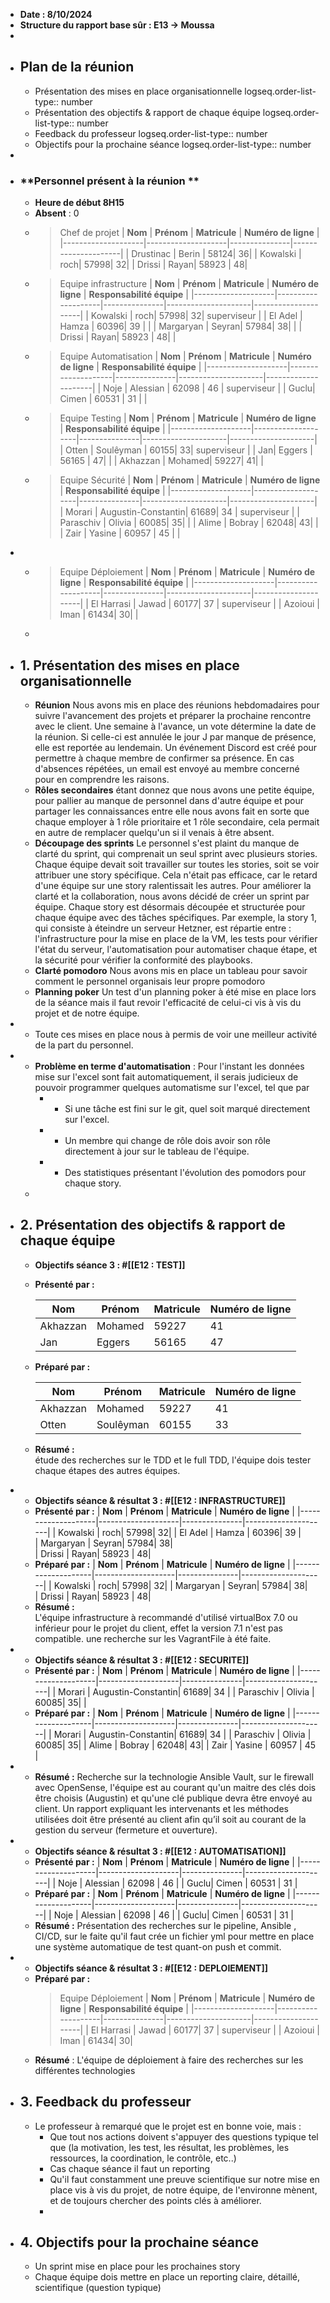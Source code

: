 - **Date : 8/10/2024**
- **Structure du rapport base sûr : E13 -> Moussa**
-
- ## **Plan de la réunion**
	- Présentation des mises en place organisationnelle
	  logseq.order-list-type:: number
	- Présentation des objectifs & rapport de chaque équipe
	  logseq.order-list-type:: number
	- Feedback du professeur
	  logseq.order-list-type:: number
	- Objectifs pour la prochaine séance
	  logseq.order-list-type:: number
-
- ### **Personnel présent à la réunion **
	- **Heure de début 8H15**
	- **Absent** : 0
	- > Chef de projet
	  | **Nom**            | **Prénom**         | **Matricule** | **Numéro de ligne** |
	  |--------------------|--------------------|---------------|---------------------|
	  | Drustinac            | Berin | 58124| 36|
	  | Kowalski       | roch| 57998| 32|
	  | Drissi | Rayan| 58923 | 48|
	- > Equipe infrastructure
	  | **Nom**            | **Prénom**         | **Matricule** | **Numéro de ligne** | **Responsabilité équipe** |
	  |--------------------|--------------------|---------------|---------------------|---------------------|
	  | Kowalski       | roch| 57998| 32| superviseur |
	  | El Adel | Hamza | 60396| 39 |  |
	  | Margaryan | Seyran| 57984| 38|  |
	  | Drissi | Rayan| 58923 | 48|  |
	- > Equipe Automatisation
	  | **Nom**            | **Prénom**         | **Matricule** | **Numéro de ligne** | **Responsabilité équipe** |
	  |--------------------|--------------------|---------------|---------------------|---------------------|
	  | Noje | Alessian | 62098 | 46 | superviseur |
	  | Guclu| Cimen | 60531 | 31 | |
	- > Equipe Testing
	  | **Nom**            | **Prénom**         | **Matricule** | **Numéro de ligne** | **Responsabilité équipe** |
	  |--------------------|--------------------|---------------|---------------------|---------------------|
	  | Otten | Soulêyman | 60155| 33| superviseur |
	  | Jan| Eggers | 56165 | 47| |
	  | Akhazzan | Mohamed| 59227| 41| |
	- > Equipe Sécurité
	  | **Nom**            | **Prénom**         | **Matricule** | **Numéro de ligne** | **Responsabilité équipe** |
	  |--------------------|--------------------|---------------|---------------------|---------------------|
	  | Morari | Augustin-Constantin| 61689| 34 | superviseur |
	  | Paraschiv | Olivia | 60085| 35| |
	  | Alime | Bobray | 62048| 43| |
	  | Zair | Yasine | 60957 | 45 | |
-
	- > Equipe Déploiement
	  | **Nom**            | **Prénom**         | **Matricule** | **Numéro de ligne** | **Responsabilité équipe** |
	  |--------------------|--------------------|---------------|---------------------|---------------------|
	  |  El Harrasi | Jawad | 60177| 37 | superviseur |
	  |  Azoioui | Iman | 61434| 30| |
	-
- ## 1. **Présentation des mises en place organisationnelle**
	- **Réunion**
	  Nous avons mis en place des réunions hebdomadaires pour suivre l'avancement des projets et préparer la prochaine rencontre avec le client. Une semaine à l'avance, un vote détermine la date de la réunion. Si celle-ci est annulée le jour J par manque de présence, elle est reportée au lendemain. Un événement Discord est créé pour permettre à chaque membre de confirmer sa présence. En cas d'absences répétées, un email est envoyé au membre concerné pour en comprendre les raisons.
	- **Rôles secondaires**
	  étant donnez que nous avons une petite équipe, pour pallier au manque de personnel dans d'autre équipe et pour partager les connaissances entre elle nous avons fait en sorte que chaque employer à 1 rôle prioritaire et 1 rôle secondaire, cela permait en autre de remplacer quelqu'un si il venais à être absent.
	- **Découpage des sprints**
	  Le personnel s'est plaint du manque de clarté du sprint, qui comprenait un seul sprint avec plusieurs stories. Chaque équipe devait soit travailler sur toutes les stories, soit se voir attribuer une story spécifique. Cela n'était pas efficace, car le retard d'une équipe sur une story ralentissait les autres. Pour améliorer la clarté et la collaboration, nous avons décidé de créer un sprint par équipe. Chaque story est désormais découpée et structurée pour chaque équipe avec des tâches spécifiques. Par exemple, la story 1, qui consiste à éteindre un serveur Hetzner, est répartie entre : l'infrastructure pour la mise en place de la VM, les tests pour vérifier l'état du serveur, l'automatisation pour automatiser chaque étape, et la sécurité pour vérifier la conformité des playbooks.
	- **Clarté pomodoro**
	  Nous avons mis en place un tableau pour savoir comment le personnel organisais leur propre pomodoro
	- **Planning poker**
	  Un test d'un planning poker à été mise en place lors de la séance mais il faut revoir l'efficacité de celui-ci vis à vis du projet et de notre équipe.
-
	- Toute ces mises en place nous à permis de voir une meilleur activité de la part du personnel.
-
	- **Problème en terme d'automatisation** : Pour l'instant les données mise sur l'excel sont fait automatiquement, il serais judicieux de pouvoir programmer quelques automatisme sur l'excel, tel que par
		- - Si une tâche est fini sur le git, quel soit marqué directement sur l'excel.
		- - Un membre qui change de rôle dois avoir son rôle directement à jour sur le tableau de l'équipe.
		- - Des statistiques présentant l'évolution des pomodors pour chaque story.
	-
- ## 2. Présentation des objectifs & rapport de chaque équipe
	- **Objectifs séance 3 : #[[E12 : TEST]]**
	- **Présenté par :**
	  
	  | Nom                | Prénom             | Matricule | Numéro de ligne |
	  |--------------------|--------------------|-----------|-----------------|
	  | Akhazzan | Mohamed| 59227| 41|
	  | Jan| Eggers | 56165 | 47|
	- **Préparé par :**
	  
	  | Nom                | Prénom             | Matricule | Numéro de ligne |
	  |--------------------|--------------------|-----------|-----------------|
	  | Akhazzan | Mohamed| 59227| 41|
	  | Otten | Soulêyman | 60155| 33|
	- **Résumé :**  
	  étude des recherches sur le TDD et le full TDD, l'équipe dois tester chaque étapes des autres équipes.
-
	- **Objectifs séance & résultat 3 : #[[E12 : INFRASTRUCTURE]]**
	- **Présenté par :**
	  | **Nom**            | **Prénom**         | **Matricule** | **Numéro de ligne** | 
	  |--------------------|--------------------|---------------|---------------------|
	  | Kowalski       | roch| 57998| 32| 
	  | El Adel | Hamza | 60396| 39 |  
	  | Margaryan | Seyran| 57984| 38|  
	  | Drissi | Rayan| 58923 | 48|
	- **Préparé par :**
	  | **Nom**            | **Prénom**         | **Matricule** | **Numéro de ligne** | 
	  |--------------------|--------------------|---------------|---------------------|
	  | Kowalski       | roch| 57998| 32| 
	  | Margaryan | Seyran| 57984| 38|  
	  | Drissi | Rayan| 58923 | 48|
	- **Résumé :**  
	  L'équipe infrastructure à recommandé d'utilisé virtualBox 7.0 ou inférieur pour le projet du client, effet la version 7.1 n'est pas compatible. une recherche sur les VagrantFile à été faite.
-
	- **Objectifs séance & résultat 3 : #[[E12 : SECURITE]]**
	- **Présenté par :**
	  | **Nom**            | **Prénom**         | **Matricule** | **Numéro de ligne** |
	  |--------------------|--------------------|---------------|---------------------|
	  | Morari | Augustin-Constantin| 61689| 34 |
	  | Paraschiv | Olivia | 60085| 35| |
	- **Préparé par :**
	  | **Nom**            | **Prénom**         | **Matricule** | **Numéro de ligne** |
	  |--------------------|--------------------|---------------|---------------------|
	  | Morari | Augustin-Constantin| 61689| 34 |
	  | Paraschiv | Olivia | 60085| 35|
	  | Alime | Bobray | 62048| 43| 
	  | Zair | Yasine | 60957 | 45 |
-
	- **Résumé :** Recherche sur la technologie Ansible Vault, sur le firewall avec OpenSense, l'équipe est au courant qu'un maitre des clés dois être choisis (Augustin) et qu'une clé publique devra être envoyé au client. Un rapport expliquant les intervenants et les méthodes utilisées doit être présenté au client afin qu’il soit au courant de la gestion du serveur (fermeture et ouverture).
-
	- **Objectifs séance & résultat 3 : #[[E12 : AUTOMATISATION]]**
	- **Présenté par :**
	  | **Nom**            | **Prénom**         | **Matricule** | **Numéro de ligne** | 
	  |--------------------|--------------------|---------------|---------------------|
	  | Noje | Alessian | 62098 | 46 | 
	  | Guclu| Cimen | 60531 | 31 |
	- **Préparé par :**
	  | **Nom**            | **Prénom**         | **Matricule** | **Numéro de ligne** | 
	  |--------------------|--------------------|---------------|---------------------|
	  | Noje | Alessian | 62098 | 46 | 
	  | Guclu| Cimen | 60531 | 31 |
	- **Résumé :** Présentation des recherches sur le pipeline, Ansible , CI/CD, sur le faite qu'il faut crée un fichier yml pour mettre en place une système automatique de test quant-on push et commit.
-
	- **Objectifs séance & résultat 3 : #[[E12 : DEPLOIEMENT]]**
	- **Préparé par :**
	  > Equipe Déploiement
	  | **Nom**            | **Prénom**         | **Matricule** | **Numéro de ligne** | **Responsabilité équipe** |
	  |--------------------|--------------------|---------------|---------------------|---------------------|
	  |  El Harrasi | Jawad | 60177| 37 | superviseur |
	  |  Azoioui | Iman | 61434| 30|
	- **Résumé** : L'équipe de déploiement à faire des recherches sur les différentes technologies
- ## 3. Feedback du professeur
	- Le professeur à remarqué que le projet est en bonne voie, mais :
		- Que tout nos actions doivent s'appuyer des questions typique tel que (la motivation, les test, les résultat, les problèmes, les ressources, la coordination, le contrôle, etc..)
		- Cas chaque séance il faut un reporting
		- Qu'il faut constamment une preuve scientifique sur notre mise en place vis à vis du projet, de notre équipe, de l'environne mènent, et de toujours chercher des points clés à améliorer.
		-
- ## 4. **Objectifs pour la prochaine séance**
	- Un sprint mise en place pour les prochaines story
	- Chaque équipe dois mettre en place un reporting claire, détaillé, scientifique (question typique)